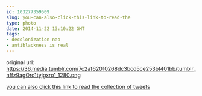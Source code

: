```yaml
---
id: 103277359509
slug: you-can-also-click-this-link-to-read-the
type: photo
date: 2014-11-22 13:10:22 GMT
tags:
- decolonization nao
- antiblackness is real
---
```

original url: https://36.media.tumblr.com/7c2af62010268dc3bcd5ce253bf401bb/tumblr_nffz9agOro1tyjgxro1_1280.png

[you can also click this link to read the collection of tweets](https://twitter.com/b_binaohan/timelines/536143155201331200)